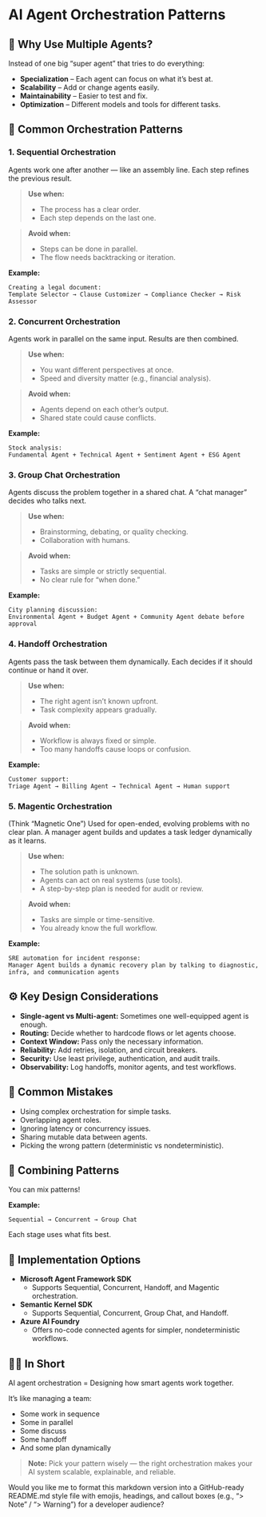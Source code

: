 # AI Agent Orchestration Patterns

## 🤝 Why Use Multiple Agents?

Instead of one big “super agent” that tries to do everything:

- **Specialization** – Each agent can focus on what it’s best at.
- **Scalability** – Add or change agents easily.
- **Maintainability** – Easier to test and fix.
- **Optimization** – Different models and tools for different tasks.

## 🧩 Common Orchestration Patterns

### 1. Sequential Orchestration

Agents work one after another — like an assembly line. Each step refines the previous result.

> **Use when:**
> - The process has a clear order.
> - Each step depends on the last one.

> **Avoid when:**
> - Steps can be done in parallel.
> - The flow needs backtracking or iteration.

**Example:**
```
Creating a legal document:
Template Selector → Clause Customizer → Compliance Checker → Risk Assessor
```


### 2. Concurrent Orchestration

Agents work in parallel on the same input. Results are then combined.

> **Use when:**
> - You want different perspectives at once.
> - Speed and diversity matter (e.g., financial analysis).

> **Avoid when:**
> - Agents depend on each other’s output.
> - Shared state could cause conflicts.

**Example:**
```
Stock analysis:
Fundamental Agent + Technical Agent + Sentiment Agent + ESG Agent
```


### 3. Group Chat Orchestration

Agents discuss the problem together in a shared chat. A “chat manager” decides who talks next.

> **Use when:**
> - Brainstorming, debating, or quality checking.
> - Collaboration with humans.

> **Avoid when:**
> - Tasks are simple or strictly sequential.
> - No clear rule for “when done.”

**Example:**
```
City planning discussion:
Environmental Agent + Budget Agent + Community Agent debate before approval
```


### 4. Handoff Orchestration

Agents pass the task between them dynamically. Each decides if it should continue or hand it over.

> **Use when:**
> - The right agent isn’t known upfront.
> - Task complexity appears gradually.

> **Avoid when:**
> - Workflow is always fixed or simple.
> - Too many handoffs cause loops or confusion.

**Example:**
```
Customer support:
Triage Agent → Billing Agent → Technical Agent → Human support
```


### 5. Magentic Orchestration

(Think “Magnetic One”)
Used for open-ended, evolving problems with no clear plan. A manager agent builds and updates a task ledger dynamically as it learns.

> **Use when:**
> - The solution path is unknown.
> - Agents can act on real systems (use tools).
> - A step-by-step plan is needed for audit or review.

> **Avoid when:**
> - Tasks are simple or time-sensitive.
> - You already know the full workflow.

**Example:**
```
SRE automation for incident response:
Manager Agent builds a dynamic recovery plan by talking to diagnostic, infra, and communication agents
```


## ⚙️ Key Design Considerations

- **Single-agent vs Multi-agent:** Sometimes one well-equipped agent is enough.
- **Routing:** Decide whether to hardcode flows or let agents choose.
- **Context Window:** Pass only the necessary information.
- **Reliability:** Add retries, isolation, and circuit breakers.
- **Security:** Use least privilege, authentication, and audit trails.
- **Observability:** Log handoffs, monitor agents, and test workflows.


## 🚫 Common Mistakes

- Using complex orchestration for simple tasks.
- Overlapping agent roles.
- Ignoring latency or concurrency issues.
- Sharing mutable data between agents.
- Picking the wrong pattern (deterministic vs nondeterministic).


## 🔄 Combining Patterns

You can mix patterns!

**Example:**
```
Sequential → Concurrent → Group Chat
```
Each stage uses what fits best.


## 🧰 Implementation Options

- **Microsoft Agent Framework SDK**
	- Supports Sequential, Concurrent, Handoff, and Magentic orchestration.
- **Semantic Kernel SDK**
	- Supports Sequential, Concurrent, Group Chat, and Handoff.
- **Azure AI Foundry**
	- Offers no-code connected agents for simpler, nondeterministic workflows.


## 🧑‍💻 In Short

AI agent orchestration = Designing how smart agents work together.

It’s like managing a team:
- Some work in sequence
- Some in parallel
- Some discuss
- Some handoff
- And some plan dynamically

> **Note:** Pick your pattern wisely — the right orchestration makes your AI system scalable, explainable, and reliable.

Would you like me to format this markdown version into a GitHub-ready README.md style file with emojis, headings, and callout boxes (e.g., “> Note” / “> Warning”) for a developer audience?